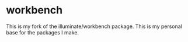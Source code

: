 # workbench

This is my fork of the illuminate/workbench package. This is my personal base for the packages I make.
